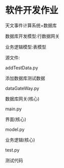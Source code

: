 # 软件开发作业

天文事件计算系统+数据库

数据库开发模型:行数据网关

业务逻辑模型:表模型

源文件:

addTestData.py

添加数据库测试数据

dataGateWay.py

数据库网关(核心)

main.py

界面(核心)

model.py

业务逻辑(核心)

test.py

测试代码